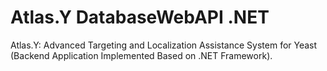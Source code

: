 # Atlas.Y DatabaseWebAPI .NET

Atlas.Y: Advanced Targeting and Localization Assistance System for Yeast (Backend Application Implemented Based on .NET Framework).
